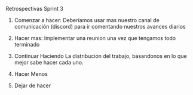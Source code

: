 

Retrospectivas Sprint 3

1. Comenzar a hacer:
Deberíamos usar mas nuestro canal de comunicación (discord) para ir comentando nuestros avances diarios

2. Hacer mas:
Implementar una reunion una vez que tengamos todo terminado

3. Continuar Haciendo
La distribución del trabajo, basandonos en lo que mejor sabe hacer cada uno.

4. Hacer Menos


5. Dejar de hacer
